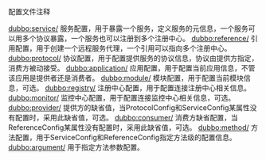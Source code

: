 配置文件注释

<dubbo:service/> 服务配置，用于暴露一个服务，定义服务的元信息，一个服务可以用多个协议暴露，一个服务也可以注册到多个注册中心。
<dubbo:reference/> 引用配置，用于创建一个远程服务代理，一个引用可以指向多个注册中心。
<dubbo:protocol/> 协议配置，用于配置提供服务的协议信息，协议由提供方指定，消费方被动接受。
<dubbo:application/> 应用配置，用于配置当前应用信息，不管该应用是提供者还是消费者。
<dubbo:module/> 模块配置，用于配置当前模块信息，可选。
<dubbo:registry/> 注册中心配置，用于配置连接注册中心相关信息。
<dubbo:monitor/> 监控中心配置，用于配置连接监控中心相关信息，可选。
<dubbo:provider/> 提供方的缺省值，当ProtocolConfig和ServiceConfig某属性没有配置时，采用此缺省值，可选。
<dubbo:consumer/> 消费方缺省配置，当ReferenceConfig某属性没有配置时，采用此缺省值，可选。
<dubbo:method/> 方法配置，用于ServiceConfig和ReferenceConfig指定方法级的配置信息。
<dubbo:argument/> 用于指定方法参数配置。
